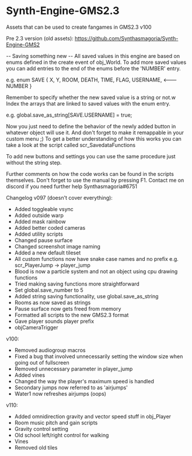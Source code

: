 # Synth-Engine-GMS2.3
Assets that can be used to create fangames in GMS2.3
v100

Pre 2.3 version (old assets): https://github.com/Synthasmagoria/Synth-Engine-GMS2

 -- Saving something new --
All saved values in this engine are based on enums defined in the create event of obj_World.
To add more saved values you can add entries to the end of the enums before the 'NUMBER' entry.

e.g.
enum SAVE {
	X,
	Y,
	ROOM,
	DEATH,
	TIME,
	FLAG,
	USERNAME,	<---
	NUMBER
}

Remember to specify whether the new saved value is a string or not.w
Index the arrays that are linked to saved values with the enum entry.

e.g.
global.save_as_string[SAVE.USERNAME] = true;

Now you just need to define the behavior of the newly added button in
whatever object will use it. And don't forget to make it remappable in
your custom menu ;)
To get a better understanding of how this works you can take a look at the
script called scr_SavedataFunctions

To add new buttons and settings you can use the same procedure just without
the string step.

Further comments on how the code works can be found in the scripts themselves.
Don't forget to use the manual by pressing F1.
Contact me on discord if you need further help Synthasmagoria#6751


Changelog v097 (doesn't cover everything):
- Added toggleable vsync
- Added outside warp
- Added mask rainbow
- Added better coded cameras
- Added utility scripts
- Changed pause surface
- Changed screenshot image naming
- Added a new default tileset
- All custom functions now have snake case names and no prefix
	e.g. scr_PlayerJump -> player_jump
- Blood is now a particle system and not an object using cpu drawing functions
- Tried making saving functions more straightforward
- Set global.save_number to 5
- Added string saving functionality, use global.save_as_string
- Rooms as now saved as strings
- Pause surface now gets freed from memory
- Formatted all scripts to the new GMS2.3 format
- Gave player sounds player prefix
- objCameraTrigger

v100:
- Removed audiogroup macros
- Fixed a bug that involved unnecessarily setting the window size when going out of fullscreen
- Removed unnecessary parameter in player_jump
- Added vines
- Changed the way the player's maximum speed is handled
- Secondary jumps now referred to as 'airjumps'
- Water1 now refreshes airjumps (oops)

v110:
- Added omnidirection gravity and vector speed stuff in obj_Player
- Room music pitch and gain scripts
- Gravity control setting
- Old school left/right control for walking
- Vines
- Removed old tiles
